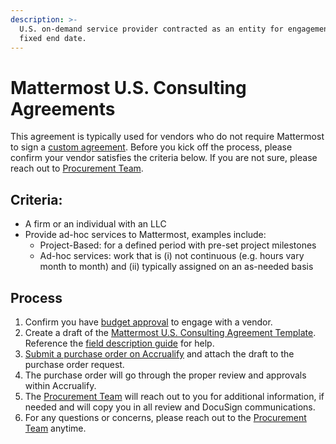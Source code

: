 ```yaml
---
description: >-
  U.S. on-demand service provider contracted as an entity for engagement without
  fixed end date.
---
```


# Mattermost U.S. Consulting Agreements

This agreement is typically used for vendors who do not require Mattermost to sign a [custom agreement](https://handbook.mattermost.com/company/how-to-guides-for-staff/how-to-purchase/how-to-procure-a-vendor-contract#procuring-a-vendor). Before you kick off the process, please confirm your vendor satisfies the criteria below. If you are not sure, please reach out to [Procurement Team](Procurement@mattermost.com).

## **Criteria:**

* A firm or an individual with an LLC 
* Provide ad-hoc services to Mattermost, examples include:  
  * Project-Based: for a defined period with pre-set project milestones
  * Ad-hoc services: work that is \(i\) not continuous \(e.g. hours vary month to month\) and \(ii\) typically assigned on an as-needed basis

## **Process**

1. Confirm you have [budget approval](https://handbook.mattermost.com/company/how-to-guides-for-staff/how-to-purchase/how-to-procure-a-vendor-contract#step-1-send-for-budget-approval) to engage with a vendor.
2. Create a draft of the [Mattermost U.S. Consulting Agreement Template](https://app.hellosign.com/s/GnvOJVYW). Reference the [field description guide](https://docs.google.com/document/d/1FKef8xf9N_NTEc0owbAGH4mb0UzU8CJQ5qckGvIl1UM/edit) for help. 
3. [Submit a purchase order on Accrualify](https://handbook.mattermost.com/operations/finance/purchasing/how-to-use-accrualify/how-to-submit-a-po) and attach the draft to the purchase order request.
4. The purchase order will go through the proper review and approvals within Accrualify.
5. The [Procurement Team](Procurement@mattermost.com) will reach out to you for additional information, if needed and will copy you in all review and DocuSign communications.
6. For any questions or concerns, please reach out to the [Procurement Team](Procurement@mattermost.com) anytime.
